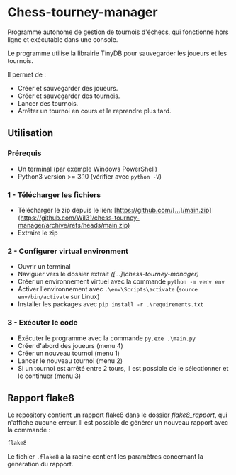 # Chess-tourney-manager
Programme autonome de gestion de tournois d'échecs, qui fonctionne hors ligne et exécutable dans une console.

Le programme utilise la librairie TinyDB pour sauvegarder les joueurs et les tournois.

Il permet de :
- Créer et sauvegarder des joueurs.
- Créer et sauvegarder des tournois.
- Lancer des tournois.
- Arrêter un tournoi en cours et le reprendre plus tard.

## Utilisation
### Prérequis
* Un terminal (par exemple Windows PowerShell)
* Python3 version >= 3.10 (vérifier avec `python -V`)

### 1 - Télécharger les fichiers
* Télécharger le zip depuis le lien: 
[https://github.com/[...]/main.zip](https://github.com/Wil31/chess-tourney-manager/archive/refs/heads/main.zip)
* Extraire le zip

### 2 - Configurer virtual environment
* Ouvrir un terminal
* Naviguer vers le dossier extrait _([...]\chess-tourney-manager)_
* Créer un environnement virtuel avec la commande `python -m venv env`
* Activer l'environnement avec `.\env\Scripts\activate` (`source env/bin/activate` sur Linux)
* Installer les packages avec `pip install -r .\requirements.txt`

### 3 - Exécuter le code
* Exécuter le programme avec la commande `py.exe .\main.py`
* Créer d'abord des joueurs (menu 4)
* Créer un nouveau tournoi (menu 1)
* Lancer le nouveau tournoi (menu 2)
* Si un tournoi est arrêté entre 2 tours, il est possible de le sélectionner 
et le continuer (menu 3)

## Rapport flake8

Le repository contient un rapport flake8 dans le dossier _flake8_rapport_, qui n'affiche aucune erreur. 
Il est possible de générer un nouveau rapport avec la commande :
```bash
flake8
```

Le fichier ```.flake8``` à la racine contient les paramètres concernant la génération du rapport.